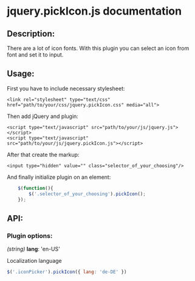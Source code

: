 # jquery.pickIcon.js documentation

## Description:
There are a lot of icon fonts. With this plugin you can select an icon from font and set it to input.

## Usage:
First you have to include necessary stylesheet:
```
<link rel="stylesheet" type="text/css" href="path/to/your/css/jquery.pickIcon.css" media="all">
```

Then add jQuery and plugin:
```
<script type="text/javascript" src="path/to/your/js/jquery.js"></script>
<script type="text/javascript" src="path/to/your/js/jquery.pickIcon.js"></script>
```

After that create the markup:
```
<input type="hidden" value="" class="selector_of_your_choosing"/>
```

And finally initialize plugin on an element:
```javascript
    $(function(){
        $('.selector_of_your_choosing').pickIcon();
    });
```
## API:

### Plugin options:
_(string)_ **lang**: 'en-US'

Localization language
```javascript
$('.iconPicker').pickIcon({ lang: 'de-DE' })
```